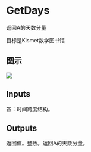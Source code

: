 # GetDays

返回A的天数分量

目标是Kismet数学图书馆

## 图示

![]($-20221218-19550610.png)

## Inputs

答：时间跨度结构。  

## Outputs

返回值。整数。返回A的天数分量。
